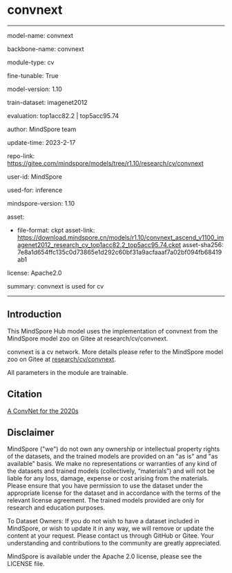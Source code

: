 # convnext

---

model-name: convnext

backbone-name: convnext

module-type: cv

fine-tunable: True

model-version: 1.10

train-dataset: imagenet2012

evaluation: top1acc82.2 | top5acc95.74

author: MindSpore team

update-time: 2023-2-17

repo-link: <https://gitee.com/mindspore/models/tree/r1.10/research/cv/convnext>

user-id: MindSpore

used-for: inference

mindspore-version: 1.10

asset:

-
    file-format: ckpt
    asset-link: <https://download.mindspore.cn/models/r1.10/convnext_ascend_v1100_imagenet2012_research_cv_top1acc82.2_top5acc95.74.ckpt>
    asset-sha256: 7e8a1d654ffc135c0d73865e1d292c60bf31a9acfaaaf7a02bf094fb68419ab1

license: Apache2.0

summary: convnext is used for cv

---

## Introduction

This MindSpore Hub model uses the implementation of convnext from the MindSpore model zoo on Gitee at research/cv/convnext.

convnext is a cv network. More details please refer to the MindSpore model zoo on Gitee at [research/cv/convnext](https://gitee.com/mindspore/models/blob/r1.10/research/cv/convnext/README_CN.md).

All parameters in the module are trainable.

## Citation

[A ConvNet for the 2020s](https://arxiv.org/pdf/2201.03545v2.pdf)

## Disclaimer

MindSpore ("we") do not own any ownership or intellectual property rights of the datasets, and the trained models are provided on an "as is" and "as available" basis. We make no representations or warranties of any kind of the datasets and trained models (collectively, “materials”) and will not be liable for any loss, damage, expense or cost arising from the materials. Please ensure that you have permission to use the dataset under the appropriate license for the dataset and in accordance with the terms of the relevant license agreement. The trained models provided are only for research and education purposes.

To Dataset Owners: If you do not wish to have a dataset included in MindSpore, or wish to update it in any way, we will remove or update the content at your request. Please contact us through GitHub or Gitee. Your understanding and contributions to the community are greatly appreciated.

MindSpore is available under the Apache 2.0 license, please see the LICENSE file.
